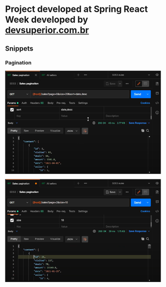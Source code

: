 # Project developed at Spring React Week developed by [devsuperior.com.br](https://devsuperior.com.br)

## Snippets

### Pagination

![pagination-1](./assets/pagination-1.png)

![pagination-2](./assets/pagination-2.png)